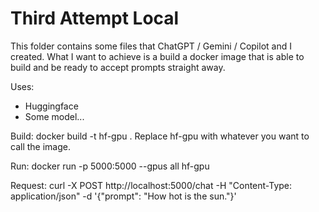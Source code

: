 # Third Attempt Local

This folder contains some files that ChatGPT / Gemini / Copilot and I created. 
What I want to achieve is a build a docker image that is able to build and be ready to accept prompts straight away.

Uses:
- Huggingface
- Some model...

Build: docker build -t hf-gpu .
Replace hf-gpu with whatever you want to call the image.

Run: docker run -p 5000:5000 --gpus all hf-gpu

Request: curl -X POST http://localhost:5000/chat -H "Content-Type: application/json" -d '{"prompt": "How hot is the sun."}'

